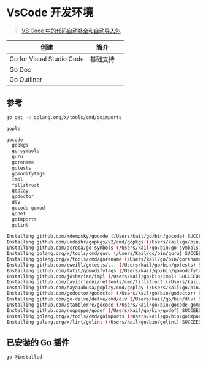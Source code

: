 # VsCode 开发环境



> [VS Code 中的代码自动补全和自动导入包](https://maiyang.me/post/2018-09-14-tips-vscode/)





| 创建                      | 简介     |      |
| ------------------------- | -------- | ---- |
| Go for Visual Studio Code | 基础支持 |      |
| Go Doc                    |          |      |
| Go Outliner               |          |      |



## 参考

```bash
go get -v golang.org/x/tools/cmd/goimports

gopls

gocode
  gopkgs
  go-symbols
  guru
  gorename
  gotests
  gomodifytags
  impl
  fillstruct
  goplay
  godoctor
  dlv
  gocode-gomod
  godef
  goimports
  golint
  
Installing github.com/mdempsky/gocode (/Users/kail/go/bin/gocode) SUCCEEDED
Installing github.com/uudashr/gopkgs/v2/cmd/gopkgs (/Users/kail/go/bin/gopkgs) SUCCEEDED
Installing github.com/acroca/go-symbols (/Users/kail/go/bin/go-symbols) SUCCEEDED
Installing golang.org/x/tools/cmd/guru (/Users/kail/go/bin/guru) SUCCEEDED
Installing golang.org/x/tools/cmd/gorename (/Users/kail/go/bin/gorename) SUCCEEDED
Installing github.com/cweill/gotests/... (/Users/kail/go/bin/gotests) SUCCEEDED
Installing github.com/fatih/gomodifytags (/Users/kail/go/bin/gomodifytags) SUCCEEDED
Installing github.com/josharian/impl (/Users/kail/go/bin/impl) SUCCEEDED
Installing github.com/davidrjenni/reftools/cmd/fillstruct (/Users/kail/go/bin/fillstruct) SUCCEEDED
Installing github.com/haya14busa/goplay/cmd/goplay (/Users/kail/go/bin/goplay) SUCCEEDED
Installing github.com/godoctor/godoctor (/Users/kail/go/bin/godoctor) SUCCEEDED
Installing github.com/go-delve/delve/cmd/dlv (/Users/kail/go/bin/dlv) SUCCEEDED
Installing github.com/stamblerre/gocode (/Users/kail/go/bin/gocode-gomod) SUCCEEDED
Installing github.com/rogpeppe/godef (/Users/kail/go/bin/godef) SUCCEEDED
Installing golang.org/x/tools/cmd/goimports (/Users/kail/go/bin/goimports) SUCCEEDED
Installing golang.org/x/lint/golint (/Users/kail/go/bin/golint) SUCCEEDED
```





## 已安装的 Go 插件

```bash
go @installed 
```



